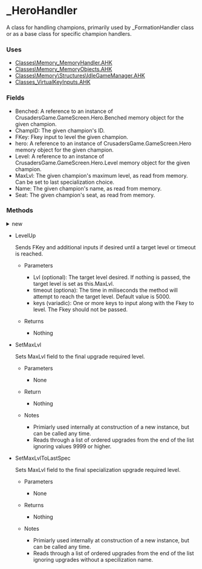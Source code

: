 # _HeroHandler

A class for handling champions, primarily used by _FormationHandler class or as a base class for specific champion handlers.

### Uses

- [Classes\Memory\_MemoryHandler.AHK](Memory\_MemoryHandler.md)
- [Classes\Memory\_MemoryObjects.AHK](Memory\_MemoryObjects.md)
- [Classes\Memory\Structures\IdleGameManager.AHK](Memory\Structures\_IdleGameManager.md)
- [Classes\_VirtualKeyInputs.AHK](_VirtualKeyInputs.md)

### Fields

- Benched: A reference to an instance of CrusadersGame.GameScreen.Hero.Benched memory object for the given champion.
- ChampID: The given champion's ID.
- FKey: Fkey input to level the given champion.
- hero: A reference to an instance of CrusadersGame.GameScreen.Hero memory object for the given champion.
- Level: A reference to an instance of CrusadersGame.GameScreen.Hero.Level memory object for the given champion.
- MaxLvl: The given champion's maximum level, as read from memory. Can be set to last specialization choice.
- Name: The given champion's name, as read from memory.
- Seat: The given champion's seat, as read from memory.

### Methods

<details><summary>new</summary>
Creates a new instance of the class with all fields set.
- Parameters
    - champID (integer): The id of the champion.
    - setMaxLvl (optional, boolean): Default value is false and will set MaxLvl field to last specialization choice. True will set MaxLvl field to last upgrade.

- Returns
    - Instance of the class.

- Notes
    - Error handling exists only for a failed memory read of the champion seat.
    - this.Init() is called for derived classes that desire adding additionaly code to the constructor.
</details>

- LevelUp

    Sends FKey and additional inputs if desired until a target level or timeout is reached.
    - Parameters
        - Lvl (optional): The target level desired. If nothing is passed, the target level is set as this.MaxLvl.
        - timeout (optiona): The time in miliseconds the method will attempt to reach the target level. Default value is 5000.
        - keys (variadic): One or more keys to input along with the Fkey to level. The Fkey should not be passed.

    - Returns
        - Nothing

- SetMaxLvl

    Sets MaxLvl field to the final upgrade required level.
    - Parameters
        - None
        
    - Return
        - Nothing

    - Notes
        - Primiarly used internally at construction of a new instance, but can be called any time.
        - Reads through a list of ordered upgrades from the end of the list ignoring values 9999 or higher.

- SetMaxLvlToLastSpec

    Sets MaxLvl field to the final specialization upgrade required level.
    - Parameters
        - None
        
    - Returns
        - Nothing

    - Notes
        - Primiarly used internally at construction of a new instance, but can be called any time.
        - Reads through a list of ordered upgrades from the end of the list ignoring upgrades without a specilization name.

            

